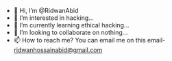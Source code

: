 - 👋 Hi, I’m @RidwanAbid
- 👀 I’m interested in hacking...
- 🌱 I’m currently learning ethical hacking...
- 💞️ I’m looking to collaborate on nothing...
- 📫 How to reach me? You can email me on this email- ridwanhossainabid@gmail.com

<!---
RidwanAbid/RidwanAbid is a ✨ special ✨ repository because its `README.md` (this file) appears on your GitHub profile.
You can click the Preview link to take a look at your changes.
--->
